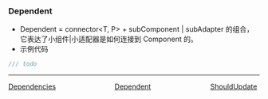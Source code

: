 ### Dependent

-   Dependent = connector<T, P> + subComponent | subAdapter 的组合，它表达了小组件|小适配器是如何连接到 Component 的。
-   示例代码

```dart
/// todo
```

---
<div style="width:100%;height:40px;">
    <a style="width:33%;float:left;" href="./Dependencies-cn.md">Dependencies</a>
    <a style="width:33%;float:left;text-align:center;" href="./Dependent-cn.md">Dependent</a>
    <a style="width:33%;float:left;text-align:right;" href="./Should-Update-cn.md">ShouldUpdate</a>
</div>